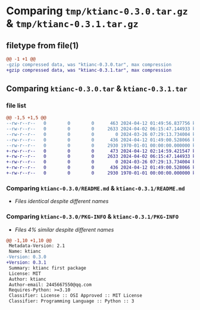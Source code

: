 # Comparing `tmp/ktianc-0.3.0.tar.gz` & `tmp/ktianc-0.3.1.tar.gz`

## filetype from file(1)

```diff
@@ -1 +1 @@
-gzip compressed data, was "ktianc-0.3.0.tar", max compression
+gzip compressed data, was "ktianc-0.3.1.tar", max compression
```

## Comparing `ktianc-0.3.0.tar` & `ktianc-0.3.1.tar`

### file list

```diff
@@ -1,5 +1,5 @@
--rw-r--r--   0        0        0      463 2024-04-12 01:49:56.837756 ktianc-0.3.0/pyproject.toml
--rw-r--r--   0        0        0     2633 2024-04-02 06:15:47.144933 ktianc-0.3.0/README.md
--rw-r--r--   0        0        0        0 2024-03-26 07:29:13.734004 ktianc-0.3.0/src/__init__.py
--rw-r--r--   0        0        0      436 2024-04-12 01:49:00.528066 ktianc-0.3.0/src/main.py
--rw-r--r--   0        0        0     2930 1970-01-01 00:00:00.000000 ktianc-0.3.0/PKG-INFO
+-rw-r--r--   0        0        0      473 2024-04-12 02:14:59.421547 ktianc-0.3.1/pyproject.toml
+-rw-r--r--   0        0        0     2633 2024-04-02 06:15:47.144933 ktianc-0.3.1/README.md
+-rw-r--r--   0        0        0        0 2024-03-26 07:29:13.734004 ktianc-0.3.1/src/__init__.py
+-rw-r--r--   0        0        0      436 2024-04-12 01:49:00.528066 ktianc-0.3.1/src/main.py
+-rw-r--r--   0        0        0     2930 1970-01-01 00:00:00.000000 ktianc-0.3.1/PKG-INFO
```

### Comparing `ktianc-0.3.0/README.md` & `ktianc-0.3.1/README.md`

 * *Files identical despite different names*

### Comparing `ktianc-0.3.0/PKG-INFO` & `ktianc-0.3.1/PKG-INFO`

 * *Files 4% similar despite different names*

```diff
@@ -1,10 +1,10 @@
 Metadata-Version: 2.1
 Name: ktianc
-Version: 0.3.0
+Version: 0.3.1
 Summary: ktianc first package
 License: MIT
 Author: ktianc
 Author-email: 2445667550@qq.com
 Requires-Python: >=3.10
 Classifier: License :: OSI Approved :: MIT License
 Classifier: Programming Language :: Python :: 3
```

